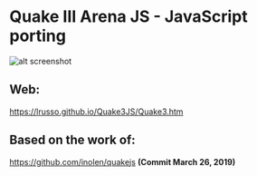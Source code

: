 # Quake III Arena JS - JavaScript porting

![alt screenshot](https://raw.githubusercontent.com/lrusso/Quake3JS/master/Quake3.png)

## Web:

https://lrusso.github.io/Quake3JS/Quake3.htm

## Based on the work of:

https://github.com/inolen/quakejs **(Commit March 26, 2019)**
